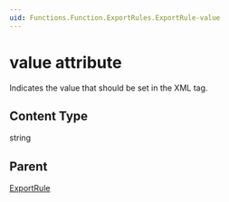 ```yaml
---
uid: Functions.Function.ExportRules.ExportRule-value
---
```


# value attribute

Indicates the value that should be set in the XML tag.

## Content Type

string

## Parent

[ExportRule](xref:Functions.Function.ExportRules.ExportRule)
